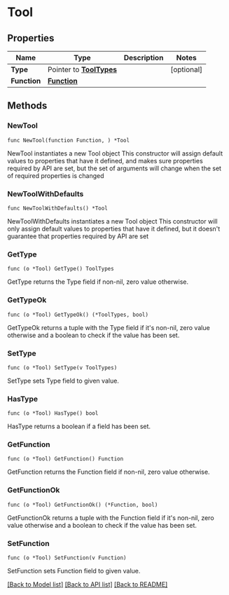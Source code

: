 # Tool

## Properties

Name | Type | Description | Notes
------------ | ------------- | ------------- | -------------
**Type** | Pointer to [**ToolTypes**](ToolTypes.md) |  | [optional] 
**Function** | [**Function**](Function.md) |  | 

## Methods

### NewTool

`func NewTool(function Function, ) *Tool`

NewTool instantiates a new Tool object
This constructor will assign default values to properties that have it defined,
and makes sure properties required by API are set, but the set of arguments
will change when the set of required properties is changed

### NewToolWithDefaults

`func NewToolWithDefaults() *Tool`

NewToolWithDefaults instantiates a new Tool object
This constructor will only assign default values to properties that have it defined,
but it doesn't guarantee that properties required by API are set

### GetType

`func (o *Tool) GetType() ToolTypes`

GetType returns the Type field if non-nil, zero value otherwise.

### GetTypeOk

`func (o *Tool) GetTypeOk() (*ToolTypes, bool)`

GetTypeOk returns a tuple with the Type field if it's non-nil, zero value otherwise
and a boolean to check if the value has been set.

### SetType

`func (o *Tool) SetType(v ToolTypes)`

SetType sets Type field to given value.

### HasType

`func (o *Tool) HasType() bool`

HasType returns a boolean if a field has been set.

### GetFunction

`func (o *Tool) GetFunction() Function`

GetFunction returns the Function field if non-nil, zero value otherwise.

### GetFunctionOk

`func (o *Tool) GetFunctionOk() (*Function, bool)`

GetFunctionOk returns a tuple with the Function field if it's non-nil, zero value otherwise
and a boolean to check if the value has been set.

### SetFunction

`func (o *Tool) SetFunction(v Function)`

SetFunction sets Function field to given value.



[[Back to Model list]](../README.md#documentation-for-models) [[Back to API list]](../README.md#documentation-for-api-endpoints) [[Back to README]](../README.md)


